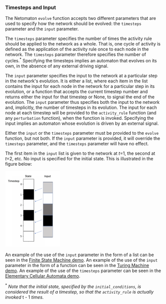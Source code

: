 ### Timesteps and Input

The Netomaton `evolve` function accepts two different parameters that
are used to specify how the network should be evolved: the `timesteps`
parameter and the `input` parameter.

The `timesteps` parameter specifies the number of times the activity
rule should be applied to the network as a whole. That is, one cycle of
activity is defined as the application of the activity rule once to each
node in the network. The `timesteps` parameter therefore specifies the
number of cycles.<sup>*</sup> Specifying the timesteps implies an
automaton that evolves on its own, in the absence of any external
driving signal.

The `input` parameter specifies the input to the network at a particular
step in the network's evolution. It is either a list, where each item in
the list contains the input for each node in the network for a
particular step in its evolution, or a function that accepts the current
timestep number and returns either the input for that timestep or None,
to signal the end of the evolution. The `input` parameter thus specifies
both the input to the network and, implicitly, the number of timesteps
in its evolution. The input for each node at each timestep will be
provided to the `activity_rule` function (and any `perturbation`
function), when the function is invoked. Specifying the input implies an
automaton whose evolution is driven by an external signal.

Either the `input` or the `timesteps` parameter must be provided to the
`evolve` function, but not both. If the `input` parameter is provided,
it will override the `timesteps` parameter, and the `timesteps`
parameter will have no effect.

The first item in the `input` list is given to the network at _t_=1,
the second at _t_=2, etc. No input is specified for the initial
state. This is illustrated in the figure below:

<img src="../../resources/input.png" width="35%"/>

An example of the use of the `input` parameter in the form of a list can
be seen in the [Finite State Machine demo](../finite_state_machine/README.md).
An example of the use of the `input` parameter in the form of a function
can be seen in the [Turing Machine demo](../turing_machine/README.md).
An example of the use of the `timesteps` parameter can be seen in the
[Elementary Cellular Automata demo](../elementary_ca/README.md).

<sup>*</sup> <em>Note that the initial state, specified by the
`initial_conditions`, is considered the result of a timestep, so that
the `activity_rule` is actually invoked</em> t - 1 <em>times.</em>
